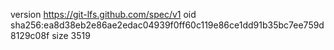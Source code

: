 version https://git-lfs.github.com/spec/v1
oid sha256:ea8d38eb2e86ae2edac04939f0ff60c119e86ce1dd91b35bc7ee759d8129c08f
size 3519
